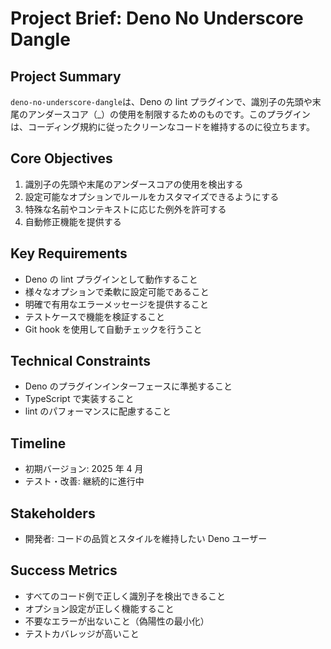 # Project Brief: Deno No Underscore Dangle

## Project Summary

`deno-no-underscore-dangle`は、Deno の lint プラグインで、識別子の先頭や末尾のアンダースコア（\_）の使用を制限するためのものです。このプラグインは、コーディング規約に従ったクリーンなコードを維持するのに役立ちます。

## Core Objectives

1. 識別子の先頭や末尾のアンダースコアの使用を検出する
2. 設定可能なオプションでルールをカスタマイズできるようにする
3. 特殊な名前やコンテキストに応じた例外を許可する
4. 自動修正機能を提供する

## Key Requirements

- Deno の lint プラグインとして動作すること
- 様々なオプションで柔軟に設定可能であること
- 明確で有用なエラーメッセージを提供すること
- テストケースで機能を検証すること
- Git hook を使用して自動チェックを行うこと

## Technical Constraints

- Deno のプラグインインターフェースに準拠すること
- TypeScript で実装すること
- lint のパフォーマンスに配慮すること

## Timeline

- 初期バージョン: 2025 年 4 月
- テスト・改善: 継続的に進行中

## Stakeholders

- 開発者: コードの品質とスタイルを維持したい Deno ユーザー

## Success Metrics

- すべてのコード例で正しく識別子を検出できること
- オプション設定が正しく機能すること
- 不要なエラーが出ないこと（偽陽性の最小化）
- テストカバレッジが高いこと
